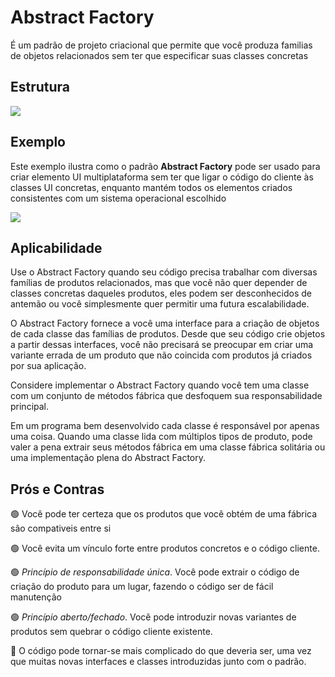 # Abstract Factory

É um padrão de projeto criacional que permite que você produza familias de objetos relacionados sem ter que especificar suas classes concretas

## Estrutura

![](https://refactoring.guru/images/patterns/diagrams/abstract-factory/structure.png)

## Exemplo

Este exemplo ilustra como o padrão **Abstract Factory** pode ser usado para criar elemento UI multiplataforma sem ter que ligar o código do cliente às classes UI concretas, enquanto mantém todos os elementos criados consistentes com um sistema operacional escolhido

![](https://refactoring.guru/images/patterns/diagrams/abstract-factory/example.png)

## Aplicabilidade

Use o Abstract Factory quando seu código precisa trabalhar com diversas famílias de produtos relacionados, mas que vocẽ não quer depender de classes concretas daqueles produtos, eles podem ser desconhecidos de antemão ou você simplesmente quer permitir uma futura escalabilidade.

O Abstract Factory fornece a você uma interface para a criação de objetos de cada classe das famílias de produtos. Desde que seu código crie objetos a partir dessas interfaces, você não precisará se preocupar em criar uma variante errada de um produto que não coincida com produtos já criados por sua aplicação.

Considere implementar o Abstract Factory quando você tem uma classe com um conjunto de métodos fábrica que desfoquem sua responsabilidade principal.

Em um programa bem desenvolvido cada classe é responsável por apenas uma coisa. Quando uma classe lida com múltiplos tipos de produto, pode valer a pena extrair seus métodos fábrica em uma classe fábrica solitária ou uma implementação plena do Abstract Factory.

## Prós e Contras

:green_circle: Você pode ter certeza que os produtos que você obtém de uma fábrica são compativeis entre si

:green_circle: Você evita um vínculo forte entre produtos concretos e o código cliente.

:green_circle: _Princípio de responsabilidade única_. Você pode extrair o código de criação do produto para um lugar, fazendo o código ser de fácil manutenção

:green_circle: _Princípio aberto/fechado_. Você pode introduzir novas variantes de produtos sem quebrar o código cliente existente.

:red_circle: O código pode tornar-se mais complicado do que deveria ser, uma vez que muitas novas interfaces e classes introduzidas junto com o padrão.